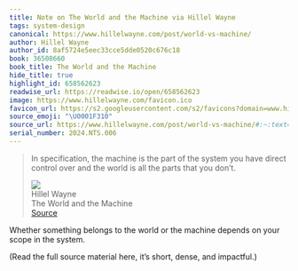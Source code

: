 ```yaml
---
title: Note on The World and the Machine via Hillel Wayne
tags: system-design
canonical: https://www.hillelwayne.com/post/world-vs-machine/
author: Hillel Wayne
author_id: 8af5724e5eec33cce5dde0520c676c18
book: 36508660
book_title: The World and the Machine
hide_title: true
highlight_id: 658562623
readwise_url: https://readwise.io/open/658562623
image: https://www.hillelwayne.com/favicon.ico
favicon_url: https://s2.googleusercontent.com/s2/favicons?domain=www.hillelwayne.com
source_emoji: "\U0001F310"
source_url: https://www.hillelwayne.com/post/world-vs-machine/#:~:text=In%20specification%2C%20the,that%20you%20don%E2%80%99t.
serial_number: 2024.NTS.006
---
```

> In specification, the machine is the part of the system you have direct control over and the world is all the parts that you don’t.
> <div class="quoteback-footer"><div class="quoteback-avatar"><img class="mini-favicon" src="https://s2.googleusercontent.com/s2/favicons?domain=www.hillelwayne.com"></div><div class="quoteback-metadata"><div class="metadata-inner"><span style="display:none">FROM:</span><div aria-label="Hillel Wayne" class="quoteback-author"> Hillel Wayne</div><div aria-label="The World and the Machine" class="quoteback-title"> The World and the Machine</div></div></div><div class="quoteback-backlink"><a target="_blank" aria-label="go to the full text of this quotation" rel="noopener" href="https://www.hillelwayne.com/post/world-vs-machine/#:~:text=In%20specification%2C%20the,that%20you%20don%E2%80%99t." class="quoteback-arrow"> Source</a></div></div>

Whether something belongs to the world or the machine depends on your scope in the system.

(Read the full source material here, it’s short, dense, and impactful.)